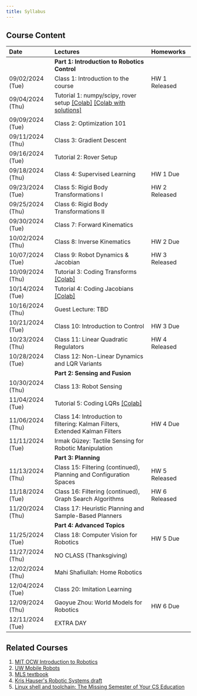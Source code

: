 ```yaml
---
title: Syllabus
---
```

## Course Content

| Date             | Lectures                                                                      | Homeworks     |
| :---             | :---                                                                          | :---          |
|                  | **Part 1: Introduction to Robotics Control**                                  |               |
| 09/02/2024 (Tue) | Class 1: Introduction to the course                                           | HW 1 Released |
| 09/04/2024 (Thu) | Tutorial 1: numpy/scipy, rover setup [\[Colab\]](https://colab.research.google.com/drive/1n-2gJZuIFrY_Osbf6ahiQIbzSQQsy8b2?usp=sharing) [\[Colab with solutions\]](https://colab.research.google.com/drive/1fYJ6Z7BhCYdiLymmeYHeb8jMJ4jmc3XN?usp=sharing)                                         |               |
| 09/09/2024 (Tue) | Class 2: Optimization 101                                                     |               |
| 09/11/2024 (Thu) | Class 3: Gradient Descent                                                     |               |
| 09/16/2024 (Tue) | Tutorial 2: Rover Setup                                                       |               |
| 09/18/2024 (Thu) | Class 4: Supervised Learning                                                  | HW 1 Due      |
| 09/23/2024 (Tue) | Class 5: Rigid Body Transformations I                                         | HW 2 Released |
| 09/25/2024 (Thu) | Class 6: Rigid Body Transformations II                                        |               |
| 09/30/2024 (Tue) | Class 7: Forward Kinematics                                                   |               |
| 10/02/2024 (Thu) | Class 8: Inverse Kinematics                                                   | HW 2 Due      |
| 10/07/2024 (Tue) | Class 9: Robot Dynamics & Jacobian                                            | HW 3 Released |
| 10/09/2024 (Thu) | Tutorial 3: Coding Transforms [\[Colab\]](https://colab.research.google.com/drive/12qRfBy7aaR6E-IcfjvqMNN2wPayKvYSu?usp=sharing) |               |
| 10/14/2024 (Tue) | Tutorial 4: Coding Jacobians [\[Colab\]](https://colab.research.google.com/drive/1O53q8dStaBhe5eDDsCvol3aiibWV5yor?usp=sharing)                                                 |               |
| 10/16/2024 (Thu) | Guest Lecture: TBD                                                            |               |
| 10/21/2024 (Tue) | Class 10: Introduction to Control                                             | HW 3 Due      |
| 10/23/2024 (Thu) | Class 11: Linear Quadratic Regulators                                         | HW 4 Released |
| 10/28/2024 (Tue) | Class 12: Non-Linear Dynamics and LQR Variants                                |               |
|                  | **Part 2: Sensing and Fusion**                                                |               |
| 10/30/2024 (Thu) | Class 13: Robot Sensing                                                       |               |
| 11/04/2024 (Tue) | Tutorial 5: Coding LQRs [\[Colab\]](https://colab.research.google.com/drive/1T8AHlhCvQPfE-_hHVaFr8RBBMMN_AJBV?usp=sharing)                                                      |               |
| 11/06/2024 (Thu) | Class 14: Introduction to filtering: Kalman Filters, Extended Kalman Filters  | HW 4 Due      |
| 11/11/2024 (Tue) | Irmak Güzey: Tactile Sensing for Robotic Manipulation                         |               |
|                  | **Part 3: Planning**                                                          |               |
| 11/13/2024 (Thu) | Class 15: Filtering (continued), Planning and Configuration Spaces            | HW 5 Released |
| 11/18/2024 (Tue) | Class 16: Filtering (continued), Graph Search Algorithms                      | HW 6 Released |
| 11/20/2024 (Thu) | Class 17: Heuristic Planning and Sample-Based Planners                        |               |
|                  | **Part 4: Advanced Topics**                                                   |               |
| 11/25/2024 (Tue) | Class 18: Computer Vision for Robotics                                        | HW 5 Due      |
| 11/27/2024 (Thu) | NO CLASS (Thanksgiving)                                                       |               |
| 12/02/2024 (Thu) | Mahi Shafiullah: Home Robotics                                                |               |
| 12/04/2024 (Tue) | Class 20: Imitation Learning                                                  |               |
| 12/09/2024 (Thu) | Gaoyue Zhou: World Models for Robotics                                        | HW 6 Due      |
| 12/11/2024 (Tue) | EXTRA DAY                                                                     |               |
                     
## Related Courses
1. [MIT OCW Introduction to Robotics](https://ocw.mit.edu/courses/mechanical-engineering/2-12-introduction-to-robotics-fall-2005/lecture-notes/)
2. [UW Mobile Robots](https://courses.cs.washington.edu/courses/cse490r/19sp/)
3. [MLS textbook](http://www.cse.lehigh.edu/~trink/Courses/RoboticsII/reading/murray-li-sastry-94-complete.pdf)
4. [Kris Hauser's Robotic Systems draft](https://motion.cs.illinois.edu/RoboticSystems/)
5. [Linux shell and toolchain: The Missing Semester of Your CS Education](https://missing.csail.mit.edu/)
